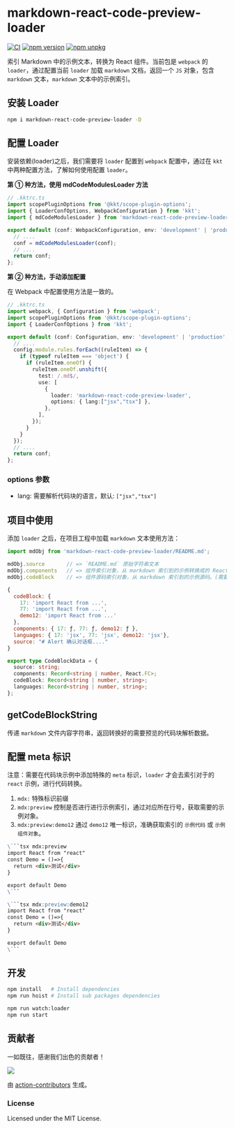 markdown-react-code-preview-loader
===

[![CI](https://github.com/kktjs/markdown-react-code-preview-loader/actions/workflows/ci.yml/badge.svg)](https://github.com/kktjs/markdown-react-code-preview-loader/actions/workflows/ci.yml)
[![npm version](https://img.shields.io/npm/v/markdown-react-code-preview-loader.svg)](https://www.npmjs.com/package/markdown-react-code-preview-loader)
[![npm unpkg](https://img.shields.io/badge/Open%20in-unpkg-blue)](https://uiwjs.github.io/npm-unpkg/#/pkg/markdown-react-code-preview-loader/file/README.md)

索引 Markdown 中的示例文本，转换为 React 组件。当前包是 `webpack` 的 `loader`，通过配置当前 `loader` 加载 `markdown` 文档，返回一个 `JS` 对象，包含 `markdown` 文本，`markdown` 文本中的示例索引。

## 安装 Loader

```bash
npm i markdown-react-code-preview-loader -D
```

## 配置 Loader

安装依赖(loader)之后，我们需要将 `loader` 配置到 `webpack` 配置中，通过在 `kkt` 中两种配置方法，了解如何使用配置 `loader`。

**第 ① 种方法，使用 mdCodeModulesLoader 方法**

```ts
// .kktrc.ts
import scopePluginOptions from '@kkt/scope-plugin-options';
import { LoaderConfOptions, WebpackConfiguration } from 'kkt';
import { mdCodeModulesLoader } from 'markdown-react-code-preview-loader';

export default (conf: WebpackConfiguration, env: 'development' | 'production', options: LoaderConfOptions) => {
  // ....
  conf = mdCodeModulesLoader(conf);
  // ....
  return conf;
};
```

**第 ② 种方法，手动添加配置**

在 Webpack 中配置使用方法是一致的。

```ts
// .kktrc.ts
import webpack, { Configuration } from 'webpack';
import scopePluginOptions from '@kkt/scope-plugin-options';
import { LoaderConfOptions } from 'kkt';

export default (conf: Configuration, env: 'development' | 'production', options: LoaderConfOptions) => {
  // ....
  config.module.rules.forEach((ruleItem) => {
    if (typeof ruleItem === 'object') {
      if (ruleItem.oneOf) {
        ruleItem.oneOf.unshift({
          test: /.md$/,
          use: [
            {
              loader: 'markdown-react-code-preview-loader',
              options: { lang:["jsx","tsx"] },
            },
          ],
        });
      }
    }
  });
  // ....
  return conf;
};
```

### options 参数

- lang: 需要解析代码块的语言，默认: `["jsx","tsx"]`

## 项目中使用

添加 `loader` 之后，在项目工程中加载 `markdown` 文本使用方法：

```jsx
import mdObj from 'markdown-react-code-preview-loader/README.md';

mdObj.source       // => `README.md` 原始字符串文本
mdObj.components   // => 组件索引对象，从 markdown 索引到的示例转换成的 React 组件。(需要配置 meta)
mdObj.codeBlock    // => 组件源码索引对象，从 markdown 索引到的示例源码。(需要配置 meta)
```

```js
{
  codeBlock: {
    17: 'import React from ...',
    77: 'import React from ...',
    demo12: 'import React from ...'
  },
  components: { 17: ƒ, 77: ƒ, demo12: ƒ },
  languages: { 17: 'jsx', 77: 'jsx', demo12: 'jsx'},
  source: "# Alert 确认对话框...."
}
```

```ts
export type CodeBlockData = {
  source: string;
  components: Record<string | number, React.FC>;
  codeBlock: Record<string | number, string>;
  languages: Record<string | number, string>;
};
```

## getCodeBlockString 

传递 `markdown` 文件内容字符串，返回转换好的需要预览的代码块解析数据。

## 配置 meta 标识

注意：需要在代码块示例中添加特殊的 `meta` 标识，`loader` 才会去索引对于的 `react` 示例，进行代码转换。

1. `mdx:` 特殊标识前缀
2. `mdx:preview` 控制是否进行进行示例索引，通过对应所在行号，获取需要的示例对象。
3. `mdx:preview:demo12` 通过 `demo12` 唯一标识，准确获取索引的 `示例代码` 或 `示例组件对象`。

```markdown
\```tsx mdx:preview
import React from "react"
const Demo = ()=>{
  return <div>测试</div>
}

export default Demo
\```
```

```markdown
\```tsx mdx:preview:demo12
import React from "react"
const Demo = ()=>{
  return <div>测试</div>
}

export default Demo
\```
```

## 开发

```bash
npm install   # Install dependencies
npm run hoist # Install sub packages dependencies

npm run watch:loader
npm run start
```

## 贡献者

一如既往，感谢我们出色的贡献者！

<a href="https://github.com/kktjs/markdown-react-code-preview-loader/graphs/contributors">
  <img src="https://kktjs.github.io/markdown-react-code-preview-loader/CONTRIBUTORS.svg" />
</a>

由 [action-contributors](https://github.com/jaywcjlove/github-action-contributors) 生成。

### License

Licensed under the MIT License.